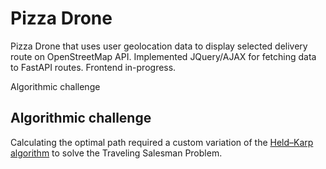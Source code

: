 # Pizza Drone

Pizza Drone that uses user geolocation data to display selected delivery route on OpenStreetMap API. Implemented JQuery/AJAX for fetching data to FastAPI routes. Frontend in-progress.

Algorithmic challenge

## Algorithmic challenge

Calculating the optimal path required a custom variation of the [Held–Karp algorithm](https://en.wikipedia.org/wiki/Held%E2%80%93Karp_algorithm) to solve the Traveling Salesman Problem.
